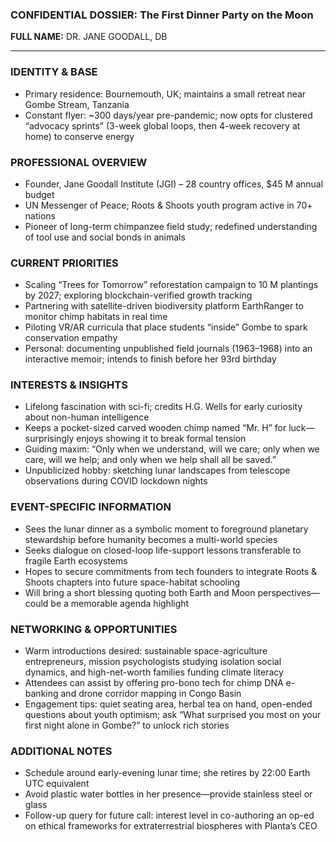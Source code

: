### CONFIDENTIAL DOSSIER: The First Dinner Party on the Moon

**FULL NAME:** DR. JANE GOODALL, DB

---
### IDENTITY & BASE
- Primary residence: Bournemouth, UK; maintains a small retreat near Gombe Stream, Tanzania
- Constant flyer: ~300 days/year pre-pandemic; now opts for clustered “advocacy sprints” (3-week global loops, then 4-week recovery at home) to conserve energy

### PROFESSIONAL OVERVIEW
- Founder, Jane Goodall Institute (JGI) – 28 country offices, $45 M annual budget
- UN Messenger of Peace; Roots & Shoots youth program active in 70+ nations
- Pioneer of long-term chimpanzee field study; redefined understanding of tool use and social bonds in animals

### CURRENT PRIORITIES
- Scaling “Trees for Tomorrow” reforestation campaign to 10 M plantings by 2027; exploring blockchain-verified growth tracking
- Partnering with satellite-driven biodiversity platform EarthRanger to monitor chimp habitats in real time
- Piloting VR/AR curricula that place students “inside” Gombe to spark conservation empathy
- Personal: documenting unpublished field journals (1963–1968) into an interactive memoir; intends to finish before her 93rd birthday

### INTERESTS & INSIGHTS
- Lifelong fascination with sci-fi; credits H.G. Wells for early curiosity about non-human intelligence
- Keeps a pocket-sized carved wooden chimp named “Mr. H” for luck—surprisingly enjoys showing it to break formal tension
- Guiding maxim: “Only when we understand, will we care; only when we care, will we help; and only when we help shall all be saved.”
- Unpublicized hobby: sketching lunar landscapes from telescope observations during COVID lockdown nights

### EVENT-SPECIFIC INFORMATION
- Sees the lunar dinner as a symbolic moment to foreground planetary stewardship before humanity becomes a multi-world species
- Seeks dialogue on closed-loop life-support lessons transferable to fragile Earth ecosystems
- Hopes to secure commitments from tech founders to integrate Roots & Shoots chapters into future space-habitat schooling
- Will bring a short blessing quoting both Earth and Moon perspectives—could be a memorable agenda highlight

### NETWORKING & OPPORTUNITIES
- Warm introductions desired: sustainable space-agriculture entrepreneurs, mission psychologists studying isolation social dynamics, and high-net-worth families funding climate literacy
- Attendees can assist by offering pro-bono tech for chimp DNA e-banking and drone corridor mapping in Congo Basin
- Engagement tips: quiet seating area, herbal tea on hand, open-ended questions about youth optimism; ask “What surprised you most on your first night alone in Gombe?” to unlock rich stories

### ADDITIONAL NOTES
- Schedule around early-evening lunar time; she retires by 22:00 Earth UTC equivalent
- Avoid plastic water bottles in her presence—provide stainless steel or glass
- Follow-up query for future call: interest level in co-authoring an op-ed on ethical frameworks for extraterrestrial biospheres with Planta’s CEO